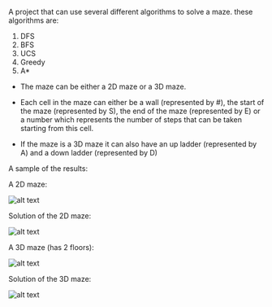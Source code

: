 A project that can use several different algorithms to solve a maze.
these algorithms are:
1. DFS
2. BFS
3. UCS
4. Greedy
5. A*

- The maze can be either a 2D maze or a 3D maze.

- Each cell in the maze can either be a wall (represented by #), the start of the maze (represented by S), 
  the end of the maze (represented by E) or a number which represents the number of steps that can be taken 
  starting from this cell.

- If the maze is a 3D maze it can also have an up ladder (represented by A) and a down ladder (represented by D)

A sample of the results:

A 2D maze:

![alt text](https://github.com/goodking159/Maze-AI/blob/master/result%20samples/Maze%201.png "A 2D maze")

Solution of the 2D maze:

![alt text](https://github.com/goodking159/Maze-AI/blob/master/result%20samples/Solution%201.png "2D mze solution")

A 3D maze (has 2 floors):

![alt text](https://github.com/goodking159/Maze-AI/blob/master/result%20samples/Maze%202.png "A 3D maze")

Solution of the 3D maze:

![alt text](https://github.com/goodking159/Maze-AI/blob/master/result%20samples/Solution%202.png "3D mze solution")